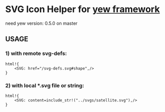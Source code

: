 # SVG Icon Helper for [yew framework](https://github.com/DenisKolodin/yew) 

need yew version: 0.5.0 on master

## USAGE

### 1) with remote svg-defs:
```
html!{
    <SVG: href="/svg-defs.svg#shape",/>
}
```
### 2) with local *.svg file or string:
```
html!{
    <SVG: content=include_str!("../svgs/satellite.svg"),/>
}
```